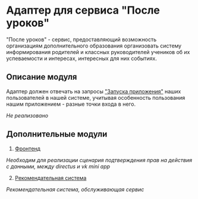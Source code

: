 # Адаптер для сервиса "После уроков"

"После уроков" - сервис, предоставляющий возможность организациям дополнительного образования 
организовать систему информирования родителей и классных руководителей учеников
об их успеваемости и интересах, интересных для них событиях. 

## Описание модуля

Адаптер должен отвечать на запросы ["Запуска приложения"](https://vk.com/dev/vk_apps_docs3?f=6.%2B%D0%9F%D0%B0%D1%80%D0%B0%D0%BC%D0%B5%D1%82%D1%80%D1%8B%2B%D0%B7%D0%B0%D0%BF%D1%83%D1%81%D0%BA%D0%B0) наших пользователей в нашей системе,
учитывая особенность пользования нашим приложением - разные точки входа в него.

*Не реализовано*

## Дополнительные модули 

1. [Фронтенд](https://github.com/SemBystrov/posle_urokov_vk-mini-app)

*Необходим для реализации сценария подтверждения прав на действия с данными, между directus и vk mini app* 

2. [Рекомендательная система](https://github.com/naignatiev/posle_urokov_tags)

*Рекомендательная система, обслуживающая сервис*

